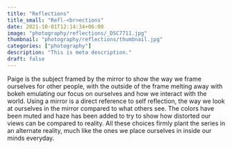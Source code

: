 ```yaml
---
title: "Reflections"
title_small: "Refl-<br>ections"
date: 2021-10-01T12:14:34+06:00
image: "photography/reflections/_DSC7711.jpg"
thumbnail: "photography/reflections/thumbnail.jpg"
categories: ["photography"]
description: "This is meta description."
draft: false
---
```


Paige is the subject framed by the mirror to show the way we frame ourselves for other people, with the outside of the frame melting away with bokeh emulating our focus on ourselves and how we interact with the world. Using a mirror is a direct reference to self reflection, the way we look at ourselves in the mirror compared to what others see. The colors have been muted and haze has been added to try to show how distorted our views can be compared to reality. All these choices firmly plant the series in an alternate reality, much like the ones we place ourselves in inside our minds everyday.

<p><img src="/photography/reflections/_DSC7711.jpg" alt="" style="display: block; margin: 1.0em; max-width: 100%;"></p>
<p><img src="/photography/reflections/_DSC7731.jpg" alt="" style="display: block; margin: 1.0em; max-width: 100%;"></p>
<p><img src="/photography/reflections/_DSC7746.jpg" alt="" style="display: block; margin: 1.0em; max-width: 100%;"></p>
<p><img src="/photography/reflections/_DSC7757.jpg" alt="" style="display: block; margin: 1.0em; max-width: 100%;"></p>
<p><img src="/photography/reflections/_DSC7764.jpg" alt="" style="display: block; margin: 1.0em; max-width: 100%;"></p>
<p><img src="/photography/reflections/_DSC7770.jpg" alt="" style="display: block; margin: 1.0em; max-width: 100%;"></p>
<p><img src="/photography/reflections/_DSC7766.jpg" alt="" style="display: block; margin: 1.0em; max-width: 100%;"></p>
